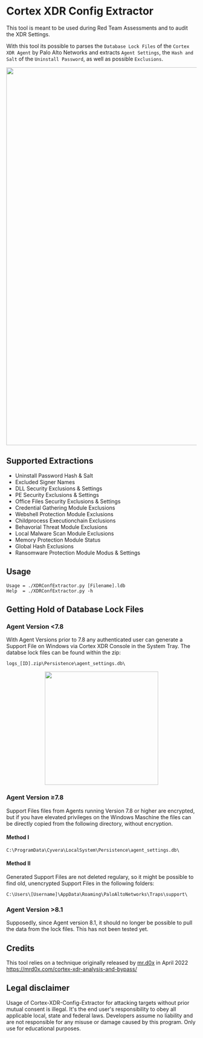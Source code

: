 # Cortex XDR Config Extractor
This tool is meant to be used during Red Team Assessments and to audit the XDR Settings.

With this tool its possible to parses the ```Database Lock Files``` of the ```Cortex XDR Agent``` by Palo Alto Networks and extracts ```Agent Settings```, the ```Hash and Salt``` of the ```Uninstall Password```, as well as possible ```Exclusions```.

<p align="center">
  <img  height="1000" src="https://raw.githubusercontent.com/Laokoon-SecurITy/Cortex-XDR-Config-Extractor/main/img/output.png">
</p>


## Supported Extractions
- Uninstall Password Hash & Salt
- Excluded Signer Names
- DLL Security Exclusions & Settings
- PE Security Exclusions & Settings
- Office Files Security Exclusions & Settings
- Credential Gathering Module Exclusions 
- Webshell Protection Module Exclusions 
- Childprocess Executionchain Exclusions 
- Behavorial Threat Module Exclusions 
- Local Malware Scan Module Exclusions 
- Memory Protection Module Status 
- Global Hash Exclusions 
- Ransomware Protection Module Modus & Settings
## Usage

```
Usage = ./XDRConfExtractor.py [Filename].ldb
Help  = ./XDRConfExtractor.py -h
```

## Getting Hold of Database Lock Files
### Agent Version <7.8
With Agent Versions prior to 7.8 any authenticated user can generate a Support File on Windows via Cortex XDR Console in the System Tray.
The databse lock files can be found within the zip:
```
logs_[ID].zip\Persistence\agent_settings.db\
```
<p align="center">
  <img  height="300" src="https://raw.githubusercontent.com/Laokoon-SecurITy/Cortex-XDR-Config-Extractor/main/img/console.png">
</p>


### Agent Version ≥7.8
Support Files files from Agents running Version 7.8 or higher are encrypted, but if you have elevated privileges on the Windows Maschine the files can be directly copied from the following directory, without encryption.

#### Method I
```
C:\ProgramData\Cyvera\LocalSystem\Persistence\agent_settings.db\
```
#### Method II
Generated Support Files are not deleted regulary, so it might be possible to find old, unencrypted Support Files in the following folders:
```
C:\Users\[Username]\AppData\Roaming\PaloAltoNetworks\Traps\support\
```
### Agent Version >8.1
Supposedly, since Agent version 8.1, it should no longer be possible to pull the data from the lock files. This has not been tested yet.

## Credits
This tool relies on a technique originally released by [mr.d0x](https://twitter.com/mrd0x) in April 2022 
https://mrd0x.com/cortex-xdr-analysis-and-bypass/



## Legal disclaimer
Usage of Cortex-XDR-Config-Extractor for attacking targets without prior mutual consent is illegal. It's the end user's responsibility to obey all applicable local, state and federal laws. Developers assume no liability and are not responsible for any misuse or damage caused by this program. Only use for educational purposes.
